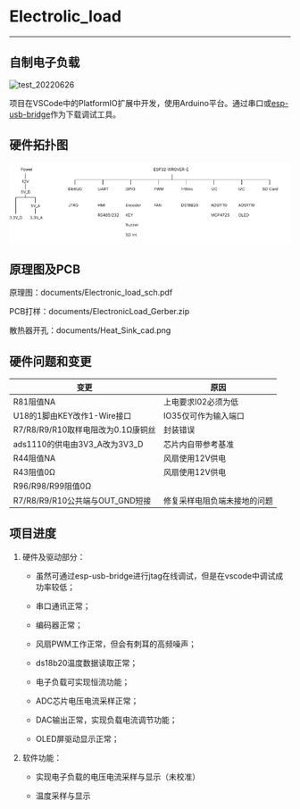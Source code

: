 # Electrolic_load

---

## 自制电子负载

![test_20220626](README.assets/test_20220626.jpg)

项目在VSCode中的PlatformIO扩展中开发，使用Arduino平台。通过串口或[esp-usb-bridge](https://github.com/espressif/esp-usb-bridge)作为下载调试工具。

## 硬件拓扑图

![power mcu](README.assets/power%20mcu.png)

## 原理图及PCB

原理图：documents/Electronic_load_sch.pdf

PCB打样：documents/ElectronicLoad_Gerber.zip

散热器开孔：documents/Heat_Sink_cad.png

## 硬件问题和变更

| 变更                               | 原因                       |
| ---------------------------------- | ------------------------- |
| R81阻值NA                          | 上电要求I02必须为低         |
| U18的1脚由KEY改作1-Wire接口         | IO35仅可作为输入端口        |
| R7/R8/R9/R10取样电阻改为0.1Ω康铜丝  | 封装错误                    |
| ads1110的供电由3V3_A改为3V3_D       | 芯片内自带参考基准          |
| R44阻值NA                          | 风扇使用12V供电             |
| R43阻值0Ω                          | 风扇使用12V供电             |
| R96/R98/R99阻值0Ω                  |                            |
| R7/R8/R9/R10公共端与OUT_GND短接     | 修复采样电阻负端未接地的问题 |

## 项目进度

1. 硬件及驱动部分：

    * 虽然可通过esp-usb-bridge进行jtag在线调试，但是在vscode中调试成功率较低；

    * 串口通讯正常；

    * 编码器正常；

    * 风扇PWM工作正常，但会有刺耳的高频噪声；

    * ds18b20温度数据读取正常；

    * 电子负载可实现恒流功能；

    * ADC芯片电压电流采样正常；

    * DAC输出正常，实现负载电流调节功能；

    * OLED屏驱动显示正常；

2. 软件功能：
   * 实现电子负载的电压电流采样与显示（未校准）
   
   * 温度采样与显示